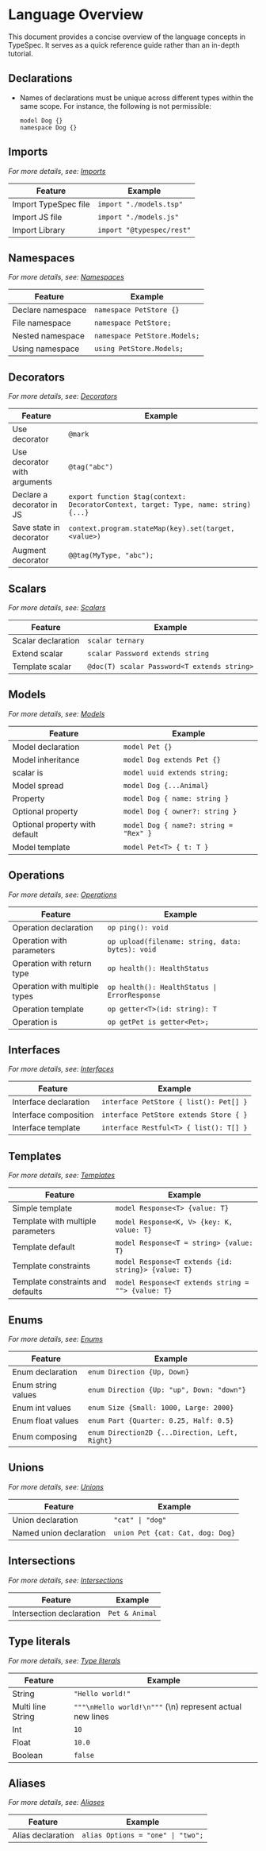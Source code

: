 # Language Overview

This document provides a concise overview of the language concepts in TypeSpec. It serves as a quick reference guide rather than an in-depth tutorial.

## Declarations

- Names of declarations must be unique across different types within the same scope. For instance, the following is not permissible:
  <!-- prettier-ignore -->
  ```typespec
  model Dog {}
  namespace Dog {}
  ```

## Imports

_For more details, see: [Imports](./imports.md)_

| Feature              | Example                   |
| -------------------- | ------------------------- |
| Import TypeSpec file | `import "./models.tsp"`   |
| Import JS file       | `import "./models.js"`    |
| Import Library       | `import "@typespec/rest"` |

## Namespaces

_For more details, see: [Namespaces](./namespaces.md)_

| Feature           | Example                      |
| ----------------- | ---------------------------- |
| Declare namespace | `namespace PetStore {}`      |
| File namespace    | `namespace PetStore;`        |
| Nested namespace  | `namespace PetStore.Models;` |
| Using namespace   | `using PetStore.Models;`     |

## Decorators

_For more details, see: [Decorators](./decorators.md)_

| Feature                      | Example                                                                             |
| ---------------------------- | ----------------------------------------------------------------------------------- |
| Use decorator                | `@mark`                                                                             |
| Use decorator with arguments | `@tag("abc")`                                                                       |
| Declare a decorator in JS    | `export function $tag(context: DecoratorContext, target: Type, name: string) {...}` |
| Save state in decorator      | `context.program.stateMap(key).set(target, <value>)`                                |
| Augment decorator            | `@@tag(MyType, "abc");`                                                             |

## Scalars

_For more details, see: [Scalars](./scalars.md)_

| Feature            | Example                                     |
| ------------------ | ------------------------------------------- |
| Scalar declaration | `scalar ternary`                            |
| Extend scalar      | `scalar Password extends string`            |
| Template scalar    | `@doc(T) scalar Password<T extends string>` |

## Models

_For more details, see: [Models](./models.md)_

| Feature                        | Example                               |
| ------------------------------ | ------------------------------------- |
| Model declaration              | `model Pet {}`                        |
| Model inheritance              | `model Dog extends Pet {}`            |
| scalar is                      | `model uuid extends string;`          |
| Model spread                   | `model Dog {...Animal}`               |
| Property                       | `model Dog { name: string }`          |
| Optional property              | `model Dog { owner?: string }`        |
| Optional property with default | `model Dog { name?: string = "Rex" }` |
| Model template                 | `model Pet<T> { t: T }`               |

## Operations

_For more details, see: [Operations](./operations.md)_

| Feature                       | Example                                          |
| ----------------------------- | ------------------------------------------------ |
| Operation declaration         | `op ping(): void`                                |
| Operation with parameters     | `op upload(filename: string, data: bytes): void` |
| Operation with return type    | `op health(): HealthStatus`                      |
| Operation with multiple types | `op health(): HealthStatus \| ErrorResponse`     |
| Operation template            | `op getter<T>(id: string): T`                    |
| Operation is                  | `op getPet is getter<Pet>;`                      |

## Interfaces

_For more details, see: [Interfaces](./interfaces.md)_

| Feature               | Example                                |
| --------------------- | -------------------------------------- |
| Interface declaration | `interface PetStore { list(): Pet[] }` |
| Interface composition | `interface PetStore extends Store { }` |
| Interface template    | `interface Restful<T> { list(): T[] }` |

## Templates

_For more details, see: [Templates](./templates.md)_

| Feature                           | Example                                             |
| --------------------------------- | --------------------------------------------------- |
| Simple template                   | `model Response<T> {value: T}`                      |
| Template with multiple parameters | `model Response<K, V> {key: K, value: T}`           |
| Template default                  | `model Response<T = string> {value: T}`             |
| Template constraints              | `model Response<T extends {id: string}> {value: T}` |
| Template constraints and defaults | `model Response<T extends string = ""> {value: T}`  |

## Enums

_For more details, see: [Enums](./enums.md)_

| Feature            | Example                                        |
| ------------------ | ---------------------------------------------- |
| Enum declaration   | `enum Direction {Up, Down}`                    |
| Enum string values | `enum Direction {Up: "up", Down: "down"}`      |
| Enum int values    | `enum Size {Small: 1000, Large: 2000}`         |
| Enum float values  | `enum Part {Quarter: 0.25, Half: 0.5}`         |
| Enum composing     | `enum Direction2D {...Direction, Left, Right}` |

## Unions

_For more details, see: [Unions](./unions.md)_

| Feature                 | Example                          |
| ----------------------- | -------------------------------- |
| Union declaration       | `"cat" \| "dog"`                 |
| Named union declaration | `union Pet {cat: Cat, dog: Dog}` |

## Intersections

_For more details, see: [Intersections](./intersections.md)_

| Feature                  | Example        |
| ------------------------ | -------------- |
| Intersection declaration | `Pet & Animal` |

## Type literals

_For more details, see: [Type literals](./type-literals.md)_

| Feature           | Example                                                  |
| ----------------- | -------------------------------------------------------- |
| String            | `"Hello world!"`                                         |
| Multi line String | `"""\nHello world!\n"""` (\n) represent actual new lines |
| Int               | `10`                                                     |
| Float             | `10.0`                                                   |
| Boolean           | `false`                                                  |

## Aliases

_For more details, see: [Aliases](./alias.md)_

| Feature           | Example                           |
| ----------------- | --------------------------------- |
| Alias declaration | `alias Options = "one" \| "two";` |
